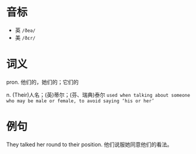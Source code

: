 # 音标

- 英 `/ðeə/`
- 美 `/ðɛr/`

# 词义

pron. 他们的，她们的；它们的


n. (Their)人名；(英)蒂尔；(芬、瑞典)泰尔
`used when talking about someone who may be male or female, to avoid saying ‘his or her’`

# 例句

They talked her round to their position.
他们说服她同意他们的看法。


